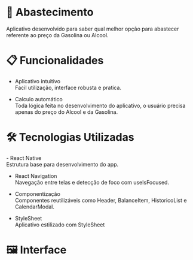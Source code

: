 <h1> 📱 Abastecimento </h1>

Aplicativo desenvolvido para saber qual melhor opção para abastecer referente ao preço da Gasolina ou Alcool.

<h1>📋 Funcionalidades</h1>

- Aplicativo intuitivo <br>
Facil utilização, interface robusta e pratica.

- Calculo automático <br>
Toda lógica feita no desenvolvimento do aplicativo, o usuário precisa apenas do preço do Alcool e da Gasolina.

<h1>🛠️ Tecnologias Utilizadas</h1>
- React Native <br>
Estrutura base para desenvolvimento do app.

- React Navigation<br>
Navegação entre telas e detecção de foco com useIsFocused.

- Componentização<br>
Componentes reutilizáveis como Header, BalanceItem, HistoricoList e CalendarModal.

- StyleSheet<br>
Aplicativo estilizado com StyleSheet


<h1>🖼️ Interface</h1>
<div align="center">
<!--   <table>
    <tr>
      <td align="center">
        <p><b>Tela Login</b></p>
        <img src="https://github.com/user-attachments/assets/83acdef2-10f9-4423-8a5f-e1344f47aa71" alt="Tela Login" width="250">
      </td>
      <td align="center">
        <p><b>Tela Início</b></p>
        <img src="https://github.com/user-attachments/assets/3280bcee-db82-435b-a9f8-3ac2ed4d85a3" alt="Tela Início" width="250">
      </td>
      <td align="center">
        <p><b>Drawer</b></p>
        <img src="https://github.com/user-attachments/assets/7e98d263-4611-400c-8a4c-82857fb5405f" alt="Drawer" width="250">
      </td>
    </tr>
  </table> -->
</div>

